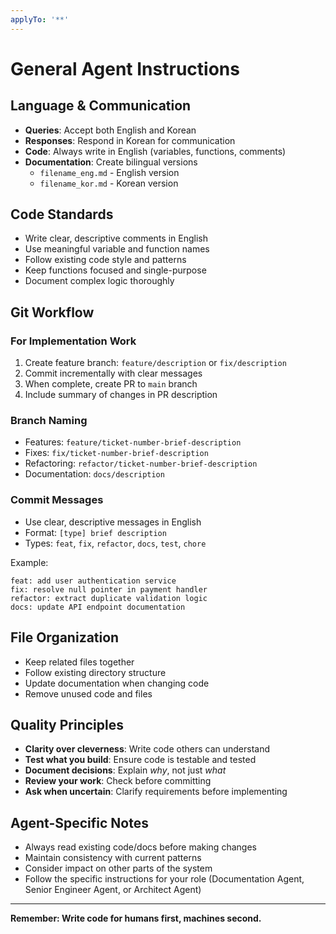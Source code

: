 ```yaml
---
applyTo: '**'
---
```


# General Agent Instructions

## Language & Communication
- **Queries**: Accept both English and Korean
- **Responses**: Respond in Korean for communication
- **Code**: Always write in English (variables, functions, comments)
- **Documentation**: Create bilingual versions
  - `filename_eng.md` - English version
  - `filename_kor.md` - Korean version

## Code Standards
- Write clear, descriptive comments in English
- Use meaningful variable and function names
- Follow existing code style and patterns
- Keep functions focused and single-purpose
- Document complex logic thoroughly

## Git Workflow
### For Implementation Work
1. Create feature branch: `feature/description` or `fix/description`
2. Commit incrementally with clear messages
3. When complete, create PR to `main` branch
4. Include summary of changes in PR description

### Branch Naming
- Features: `feature/ticket-number-brief-description`
- Fixes: `fix/ticket-number-brief-description`
- Refactoring: `refactor/ticket-number-brief-description`
- Documentation: `docs/description`

### Commit Messages
- Use clear, descriptive messages in English
- Format: `[type] brief description`
- Types: `feat`, `fix`, `refactor`, `docs`, `test`, `chore`

Example:
```
feat: add user authentication service
fix: resolve null pointer in payment handler
refactor: extract duplicate validation logic
docs: update API endpoint documentation
```

## File Organization
- Keep related files together
- Follow existing directory structure
- Update documentation when changing code
- Remove unused code and files

## Quality Principles
- **Clarity over cleverness**: Write code others can understand
- **Test what you build**: Ensure code is testable and tested
- **Document decisions**: Explain *why*, not just *what*
- **Review your work**: Check before committing
- **Ask when uncertain**: Clarify requirements before implementing

## Agent-Specific Notes
- Always read existing code/docs before making changes
- Maintain consistency with current patterns
- Consider impact on other parts of the system
- Follow the specific instructions for your role (Documentation Agent, Senior Engineer Agent, or Architect Agent)

---

**Remember: Write code for humans first, machines second.**